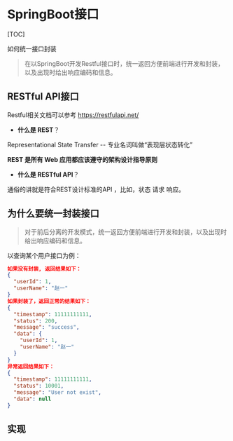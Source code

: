 # SpringBoot接口 

[TOC]



如何统一接口封装

> 在以SpringBoot开发Restful接口时，统一返回方便前端进行开发和封装，以及出现时给出响应编码和信息。

## RESTful API接口

Restful相关文档可以参考 https://restfulapi.net/

- **什么是 REST**？

Representational State Transfer -- 专业名词叫做“表现层状态转化”

**REST 是所有 Web 应用都应该遵守的架构设计指导原则**

- **什么是 RESTful API**？

通俗的讲就是符合REST设计标准的API ，比如，状态 请求 响应。

## 为什么要统一封装接口

> 对于前后分离的开发模式，统一返回方便前端进行开发和封装，以及出现时给出响应编码和信息。

以查询某个用户接口为例：

```json
如果没有封装, 返回结果如下：
{
  "userId": 1,
  "userName": "赵一"
}
如果封装了，返回正常的结果如下：
{
  "timestamp": 11111111111,
  "status": 200,
  "message": "success",
  "data": {
    "userId": 1,
    "userName": "赵一"
  }
}
异常返回结果如下：
{
  "timestamp": 11111111111,
  "status": 10001,
  "message": "User not exist",
  "data": null
}
```



## 实现

